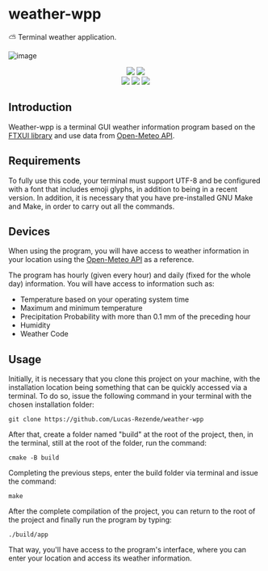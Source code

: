 # weather-wpp

:partly_sunny: Terminal weather application.

![image](https://github.com/Lucas-Rezende/weather-wpp/assets/66080424/c5a68b8a-320a-43de-9b61-90ec38e44305)

<p align="center">
  <a href="#"><img src="https://img.shields.io/badge/C%2B%2B-00599C?style=for-the-badge&logo=c%2B%2B&logoColor=white"></img></a>
  <a href="#"><img src="https://img.shields.io/badge/Python-3776AB?style=for-the-badge&logo=python&logoColor=white"></img></a>
  <br>
  <a href="#"><img src="https://img.shields.io/badge/Tested%20on%20Windows-0078D6?style=for-the-badge&logo=windows&logoColor=white"></img></a>
  <a href="#"><img src="https://img.shields.io/badge/Tested%20on%20Linux-87CEEB?style=for-the-badge&logo=linux&logoColor=black"></img></a>
  <a href="#"><img src="https://img.shields.io/badge/Developed%20in%20Arch-1793D1?style=for-the-badge&logo=arch-linux&logoColor=white"></img></a>
</p>

## Introduction
Weather-wpp is a terminal GUI weather information program based on the [FTXUI library](https://github.com/ArthurSonzogni/FTXUI) and use data from [Open-Meteo API](https://open-meteo.com/).

## Requirements
To fully use this code, your terminal must support UTF-8 and be configured with a font that includes emoji glyphs, in addition to being in a recent version. In addition, it is necessary that you have pre-installed GNU Make and Make, in order to carry out all the commands.

## Devices
When using the program, you will have access to weather information in your location using the [Open-Meteo API](https://open-meteo.com/) as a reference.

The program has hourly (given every hour) and daily (fixed for the whole day) information. You will have access to information such as:
<ul>
  <li>Temperature based on your operating system time</li>
  <li>Maximum and minimum temperature</li>
  <li>Precipitation Probability with more than 0.1 mm of the preceding hour</li>
  <li>Humidity</li>
  <li>Weather Code</li>
</ul>

## Usage
Initially, it is necessary that you clone this project on your machine, with the installation location being something that can be quickly accessed via a terminal. To do so, issue the following command in your terminal with the chosen installation folder:

```shell
git clone https://github.com/Lucas-Rezende/weather-wpp
```

After that, create a folder named "build" at the root of the project, then, in the terminal, still at the root of the folder, run the command:

```shell
cmake -B build
```

Completing the previous steps, enter the build folder via terminal and issue the command:

```shell
make
```

After the complete compilation of the project, you can return to the root of the project and finally run the program by typing:

```shell
./build/app
```

That way, you'll have access to the program's interface, where you can enter your location and access its weather information.
